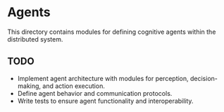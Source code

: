 # Agents

This directory contains modules for defining cognitive agents within the distributed system.

## TODO
- Implement agent architecture with modules for perception, decision-making, and action execution.
- Define agent behavior and communication protocols.
- Write tests to ensure agent functionality and interoperability.

